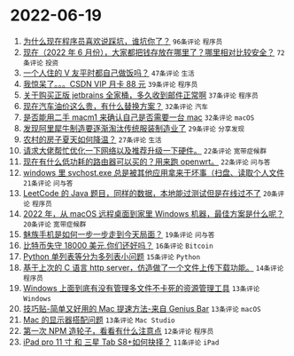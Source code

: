 # 2022-06-19

1. [为什么现在程序员喜欢说踩坑，谁坑你了？](https://www.v2ex.com/t/860614) `96条评论` `程序员`
1. [现在（2022 年 6 月份），大家都把钱存放在哪里了？哪里相对比较安全？](https://www.v2ex.com/t/860611) `72条评论` `投资`
1. [一个人住的 V 友平时都自己做饭吗？](https://www.v2ex.com/t/860649) `47条评论` `生活`
1. [我惊呆了。。。CSDN VIP 月卡 88 元](https://www.v2ex.com/t/860634) `39条评论` `程序员`
1. [关于购买正版 jetbrains 全家桶，多久收到邮件正常啊](https://www.v2ex.com/t/860643) `37条评论` `程序员`
1. [现在汽车油价这么贵，有什么替换方案？](https://www.v2ex.com/t/860677) `32条评论` `汽车`
1. [是否能用二手 macm1 来确认自己是否需要一台 mac](https://www.v2ex.com/t/860629) `32条评论` `macOS`
1. [发现阿里犀牛制造要逐渐淘汰传统服装制造业了](https://www.v2ex.com/t/860659) `29条评论` `分享发现`
1. [农村的房子夏天如何降温？](https://www.v2ex.com/t/860657) `27条评论` `生活`
1. [请求大佬帮忙优化一下网络以及推荐升级一下硬件。](https://www.v2ex.com/t/860692) `22条评论` `宽带症候群`
1. [现在有什么低功耗的路由器可以买的？用来跑 openwrt。](https://www.v2ex.com/t/860680) `22条评论` `问与答`
1. [windows 里 svchost.exe 总是被其他应用拿来干坏事（扫盘、读取个人文件](https://www.v2ex.com/t/860612) `21条评论` `问与答`
1. [LeetCode 的 Java 题目，同样的数据，本地能过测试但是在线过不了](https://www.v2ex.com/t/860705) `20条评论` `程序员`
1. [2022 年，从 macOS 远程桌面到家里 Windows 机器，最佳方案是什么呢？](https://www.v2ex.com/t/860633) `20条评论` `宽带症候群`
1. [魅族手机是如何一步一步走到今天局面？](https://www.v2ex.com/t/860648) `19条评论` `问与答`
1. [比特币失守 18000 美元,你们还好吗？](https://www.v2ex.com/t/860679) `16条评论` `Bitcoin`
1. [Python 单列表等分为多列表小问题](https://www.v2ex.com/t/860658) `15条评论` `Python`
1. [基于上次的 C 语言 http server，仿造做了一个文件上传下载功能。](https://www.v2ex.com/t/860605) `14条评论` `程序员`
1. [Windows 上面到底有没有管理多文件不卡死的资源管理工具](https://www.v2ex.com/t/860695) `13条评论` `Windows`
1. [技巧贴-简单又好用的 Mac 提速方法-来自 Genius Bar](https://www.v2ex.com/t/860631) `13条评论` `macOS`
1. [Mac 的显示器搭配问题](https://www.v2ex.com/t/860608) `13条评论` `Mac Studio`
1. [第一次 NPM 造轮子，看看有什么注意点](https://www.v2ex.com/t/860654) `12条评论` `程序员`
1. [iPad pro 11 寸 和 三星 Tab S8+如何抉择？](https://www.v2ex.com/t/860674) `11条评论` `iPad`
